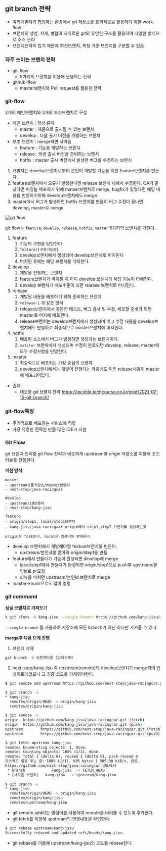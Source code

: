 ## git branch 전략

- 여러개발자가 협업하는 환경에서 git 저장소를 효과적으로 활용하기 위한 work-flow
- 브랜치의 생성, 삭제, 병합이 자유로운 git의 유연한 구조를 활용하여 다양한 방식으로 소스 관리
- 브랜치전략이 있기 때문에 최신브랜치, 특정 기준 브랜치를 구분할 수 있음



### 자주 쓰이는 브랜치 전략

- git-flow
  - 5가지의 브랜치를 이용해 운영하는 전략
- github-flow
  - master브랜치와 Pull request를 활용한 전략



### git-flow

2개의 메인브랜치와 3개의 보조브랜치로 구성

- 메인 브랜치 : 항상 유지
  - master : 제품으로 출시될 수 있는 브랜치
  - develop : 다음 출시 버전을 개발하는 브랜치
- 보조 브랜치 : merge되면 사라짐
  - feature : 기능을 개발하는 브랜치
  - release : 이번 출시 버전을 준비하는 브랜치
  - hotfix : master 출시 버전에서 발생한 버그를 수정하는 브랜치

1. 개발자는 develop브랜치로부터 본인이 개발할 기능을 위한 feature브랜치를 만든다.
2. feature브랜치에서 오류가 발생한다면 release 브랜치 내에서 수정한다. QA가 끝났다면 버정늘 배포하기 위해 matser브랜치로 merge, bugfix가 있었다면 해당 내용을 반영하기위해 develop브랜치에도 merge
3. master에서 버그가 발생하면 hotfix 브랜치를 만들어 버그 수정이 끝나면  develop, master로 merge





![git flow](https://user-images.githubusercontent.com/43775108/125800526-2ea36d8e-6262-4ba5-9ef0-af7845131d85.png)  

git flow는 `feature`, `develop`, `release`, `hotfix`, `master`  5가지의 브랜치를 가진다. 

1. feature
   1. 기능의 구현을 담당한다
   2. `feature/{구현기능명}`
   3. develop브랜치에서 생성되어 develop브랜치로 머지된다
   4.  머지된 후에는 해당 브랜치를 삭제한다.
2. develop
   1. 개발을 진행하는 브랜치
   2. feature브랜치가 머지될 때 마다 develop 브랜치에 해당 기능이 더해진다.
   3. develop 브랜치가 배포수준이 되면 release 브랜치로 머지된다. 
3. release
   1. 개발된 내용을 배포하기 위해 준비하는 브랜치
   2. `release-1` 과 같은 방식
   3. release브랜치에서 충분한 테스트, 버그 검사 및 수정, 배포할 준비가 되면 master로 머지해 배포한다. 
   4. release브랜치는 develop브랜치에서 생성되며 버그 수정 내용을 develop브랜치에도 반영하고 최종적으로 master브랜치에 머지한다. 
4. hotfix
   1. 배포된 소스에서 버그가 발생하면 생성되는 브랜치이다. 
   2. `matster` 브랜치에서 생성되며 수정이 완료되면 develop, release, master에 모두 수정사항을 반영한다. 
5. master
   1. 최종적으로 배포되는 가장 중심의 브랜치
   2. develop브랜치에서는 개발이 진행되는 와중에도 이전 release내용이 master에 배포되어있다.



- 출처
  - 테코블 git 브랜치 전략 https://tecoble.techcourse.co.kr/post/2021-07-15-git-branch/

### git-flow특징

- 주기적으로 배포하는 서비스에 적합
- 가장 유명한 전략인 만큼 많은 IDE가 지원


### **Git** Flow

git 브랜치 전략중 git flow 전략과 비슷하게 upstream과 origin 저장소를 이용해 코드리뷰를 진행한다.  



**미션 방식**

```
master
- upstream공통저장소/master브랜치
- next-step/java-racingcar

develop
- upstream/id브랜치
- next-step/kang-jisu

feature
- origin/step1, local/step1브랜치
- kang-jisu/java-racingcar origin에서 step1,step2 브랜치를 생성하는것

origin은 fork한거, local은 컴퓨터에 받아온거 
```

- develop 브랜치에서 개발해야할 feature브랜치를 만든다.
  - upstream/본인id를 받아와 origin/step1을 만듦
- feature에서 만들다가 기능이 완성되면 develop에 merge
  - local/step1에서 만들다가 완성되면 origin/step1으로 push후 upstream/본인id로 pr요청
  - 리뷰를 마치면 upstream/본인id 브랜치로 merge
- master->main으로도 많이 명명  



### **git command**

**싱글 브랜치로 가져오기**

```bash
% git clone -b kang-jisu --single-branch https://github.com/kang-jisu/java-racingcar.git
```

`--single-branch` 를 사용하여 저장소에 모든 branch가 아닌 하나만 가져올 수 있다. 



**merge후 다음 단계 진행**

1. 브랜치 삭제 

```bash
git branch -D 브랜치이름 (강제삭제)
```



2. next-step/kang-jisu 즉 upstream(remote)의 develop브랜치가 merge되어 업데이트되었으니 그 최종 코드를 가져와야한다.

```bash
$ git remote add upstream https://github.com/next-step/java-racingcar.git

$ git branch -a
* kang-jisu
  remotes/origin/HEAD -> origin/kang-jisu
  remotes/origin/kang-jisu
  
$ git remote -v
origin  https://github.com/kang-jisu/java-racingcar.git (fetch)
origin  https://github.com/kang-jisu/java-racingcar.git (push)
upstream        https://github.com/next-step/java-racingcar.git (fetch)
upstream        https://github.com/next-step/java-racingcar.git (push)

$ git fetch upstream kang-jisu
remote: Enumerating objects: 1, done.
remote: Counting objects: 100% (1/1), done.
remote: Total 1 (delta 0), reused 1 (delta 0), pack-reused 0
오브젝트 묶음 푸는 중: 100% (1/1), 805 bytes | 805.00 KiB/s, 완료.
https://github.com/next-step/java-racingcar URL에서
 * branch            kang-jisu  -> FETCH_HEAD
 * [새로운 브랜치]   kang-jisu  -> upstream/kang-jisu
 
$ git branch -a
* kang-jisu
  remotes/origin/HEAD -> origin/kang-jisu
  remotes/origin/kang-jisu
  remotes/upstream/kang-jisu
```

- git remote add라는 명령어를 사용하여 remote를 바라볼 수 있도록 추가한다.
- git fetch를 이용해 upstream의 변경내용을 확인한다.



```bash
$ git rebase upstream/kang-jisu
Successfully rebased and updated refs/heads/kang-jisu.
```

- git rebase를 이용해 upstream/kang-jisu의 코드를 rebase한다. 
